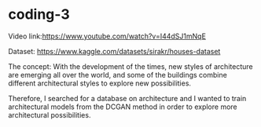 # coding-3

Video link:https://www.youtube.com/watch?v=I44dSJ1mNqE

Dataset: https://www.kaggle.com/datasets/sirakr/houses-dataset

The concept: With the development of the times, new styles of architecture are emerging all over the world, and some of the buildings combine different architectural styles to explore new possibilities.

Therefore, I searched for a database on architecture and I wanted to train architectural models from the DCGAN method in order to explore more architectural possibilities.
